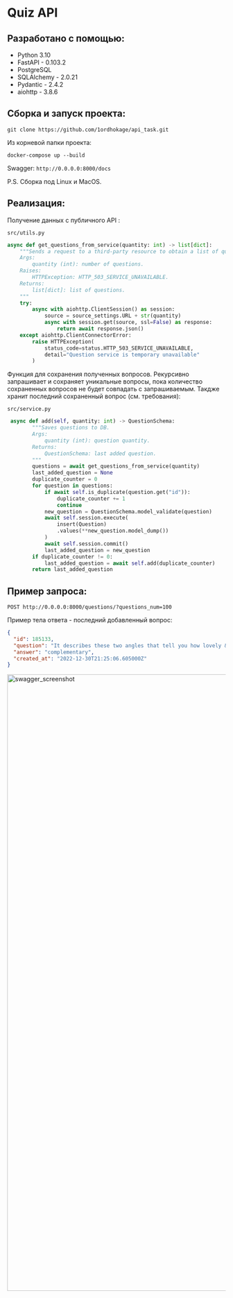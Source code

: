# Quiz API

## Разработано с помощью:
- Python 3.10
- FastAPI - 0.103.2
- PostgreSQL
- SQLAlchemy - 2.0.21
- Pydantic - 2.4.2
- aiohttp - 3.8.6

## Сборка и запуск проекта:
    git clone https://github.com/1ordhokage/api_task.git
Из корневой папки проекта:

    docker-compose up --build

Swagger: `http://0.0.0.0:8000/docs`

P.S. Сборка под Linux и MacOS.

## Реализация:

Получение данных с публичного API :

`src/utils.py`
```Python
async def get_questions_from_service(quantity: int) -> list[dict]:
    """Sends a request to a third-party resource to obtain a list of questions.
    Args:
        quantity (int): number of questions.
    Raises:
        HTTPException: HTTP_503_SERVICE_UNAVAILABLE.
    Returns:
        list[dict]: list of questions.
    """
    try:
        async with aiohttp.ClientSession() as session:
            source = source_settings.URL + str(quantity)
            async with session.get(source, ssl=False) as response:
                return await response.json()
    except aiohttp.ClientConnectorError:
        raise HTTPException(
            status_code=status.HTTP_503_SERVICE_UNAVAILABLE,
            detail="Question service is temporary unavailable"
        )
```

Функция для сохранения полученных вопросов. Рекурсивно запрашивает и сохраняет уникальные вопросы, пока количество сохраненных вопросов не будет совпадать с запрашиваемым. Такдже хранит последний сохраненный вопрос (см. требования):

 `src/service.py`
```Python
 async def add(self, quantity: int) -> QuestionSchema:
        """Saves questions to DB.
        Args:
            quantity (int): question quantity.
        Returns:
            QuestionSchema: last added question.
        """
        questions = await get_questions_from_service(quantity)
        last_added_question = None
        duplicate_counter = 0
        for question in questions:
            if await self.is_duplicate(question.get("id")):
                duplicate_counter += 1
                continue
            new_question = QuestionSchema.model_validate(question)
            await self.session.execute(
                insert(Question)
                .values(**new_question.model_dump())
            )
            await self.session.commit()
            last_added_question = new_question
        if duplicate_counter != 0:
            last_added_question = await self.add(duplicate_counter)
        return last_added_question
```

## Пример запроса:
```HTTP
POST http://0.0.0.0:8000/questions/?questions_num=100
```

Пример тела ответа - последний добавленный вопрос:

```JSON
{
  "id": 185133,
  "question": "It describes these two angles that tell you how lovely & terrific you are",
  "answer": "complementary",
  "created_at": "2022-12-30T21:25:06.605000Z"
}

```
<img width="1422" alt="swagger_screenshot" src="https://github.com/1ordhokage/api_task/assets/61906886/21819e83-1a77-4b54-8795-e76cad3363f5">





